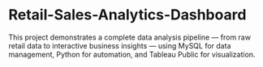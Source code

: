 # Retail-Sales-Analytics-Dashboard
This project demonstrates a complete data analysis pipeline — from raw retail data to interactive business insights — using MySQL for data management, Python for automation, and Tableau Public for visualization.
